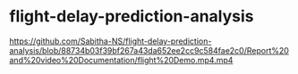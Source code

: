 # flight-delay-prediction-analysis
https://github.com/Sabitha-NS/flight-delay-prediction-analysis/blob/88734b03f39bf267a43da652ee2cc9c584fae2c0/Report%20and%20video%20Documentation/flight%20Demo.mp4.mp4
